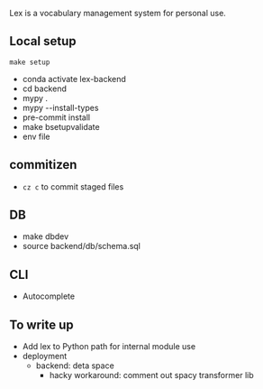 Lex is a vocabulary management system for personal use.

## Local setup

```
make setup
```

- conda activate lex-backend
- cd backend
- mypy .
- mypy --install-types
- pre-commit install
- make bsetupvalidate
- env file

## commitizen
- `cz c` to commit staged files

## DB
- make dbdev
- source backend/db/schema.sql

## CLI
- Autocomplete

## To write up
- Add lex to Python path for internal module use
- deployment
  - backend: deta space
    - hacky workaround: comment out spacy transformer lib
